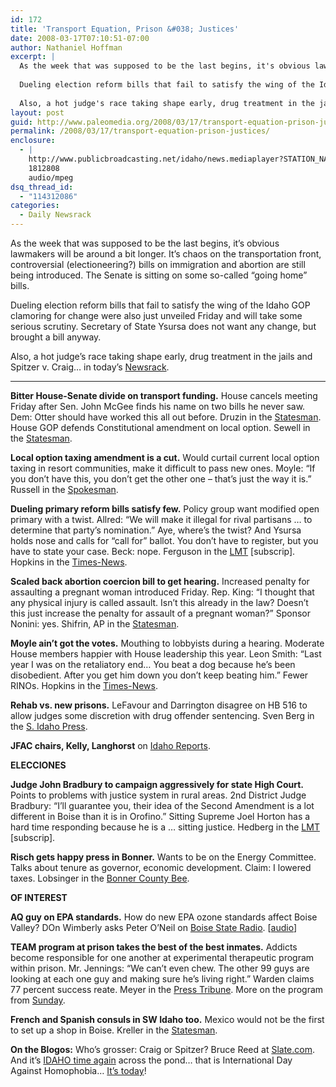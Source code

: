 ```yaml
---
id: 172
title: 'Transport Equation, Prison &#038; Justices'
date: 2008-03-17T07:10:51-07:00
author: Nathaniel Hoffman
excerpt: |
  As the week that was supposed to be the last begins, it's obvious lawmakers will be around a bit longer. It's chaos on the transportation front, controversial (electioneering?) bills on immigration and abortion are still being introduced. The Senate is sitting on some so-called "going home" bills.<p />
  
  Dueling election reform bills that fail to satisfy the wing of the Idaho GOP clamoring for change were also just unveiled Friday and will take some serious scrutiny. Secretary of State Ysursa does not want any change, but brought a bill anyway.
  
  Also, a hot judge's race taking shape early, drug treatment in the jails and Spitzer v. Craig... in today's <a href="http://www.paleomedia.org/2008/03/17/transport-equation-prison-justices/">Newsrack</a>. <p />
layout: post
guid: http://www.paleomedia.org/2008/03/17/transport-equation-prison-justices/
permalink: /2008/03/17/transport-equation-prison-justices/
enclosure:
  - |
    http://www.publicbroadcasting.net/idaho/news.mediaplayer?STATION_NAME=idaho&MEDIA_ID=686637&MEDIA_EXTENSION=mp3&MODULE=news
    1812808
    audio/mpeg
dsq_thread_id:
  - "114312086"
categories:
  - Daily Newsrack
---
```

As the week that was supposed to be the last begins, it&#8217;s obvious lawmakers will be around a bit longer. It&#8217;s chaos on the transportation front, controversial (electioneering?) bills on immigration and abortion are still being introduced. The Senate is sitting on some so-called &#8220;going home&#8221; bills.

Dueling election reform bills that fail to satisfy the wing of the Idaho GOP clamoring for change were also just unveiled Friday and will take some serious scrutiny. Secretary of State Ysursa does not want any change, but brought a bill anyway.

Also, a hot judge&#8217;s race taking shape early, drug treatment in the jails and Spitzer v. Craig&#8230; in today&#8217;s [Newsrack](http://www.paleomedia.org/2008/03/17/transport-equation-prison-justices/). 

* * *

**Bitter House-Senate divide on transport funding.** House cancels meeting Friday after Sen. John McGee finds his name on two bills he never saw. Dem: Otter should have worked this all out before. Druzin in the [Statesman](http://www.idahostatesman.com/idahopolitics/story/324418.html). House GOP defends Constitutional amendment on local option. Sewell in the [Statesman](http://www.idahostatesman.com/idahopolitics/story/324417.html).

**Local option taxing amendment is a cut.** Would curtail current local option taxing in resort communities, make it difficult to pass new ones. Moyle: “If you don’t have this, you don’t get the other one – that’s just the way it is.&#8221; Russell in the [Spokesman](http://www.spokesmanreview.com/breaking/story.asp?ID=14120).

**Dueling primary reform bills satisfy few.** Policy group want modified open primary with a twist. Allred: &#8220;We will make it illegal for rival partisans &#8230; to determine that party&#8217;s nomination.&#8221; Aye, where&#8217;s the twist? And Ysursa holds nose and calls for &#8220;call for&#8221; ballot. You don&#8217;t have to register, but you have to state your case. Beck: nope. Ferguson in the [LMT](http://www.lmtribune.com/story/northwest/16368/) [subscrip].  
Hopkins in the [Times-News](http://www.magicvalley.com/articles/2008/03/15/news/local_state/132837.txt).

**Scaled back abortion coercion bill to get hearing.** Increased penalty for assaulting a pregnant woman introduced Friday. Rep. King: &#8220;I thought that any physical injury is called assault. Isn&#8217;t this already in the law? Doesn&#8217;t this just increase the penalty for assault of a pregnant woman?&#8221; Sponsor Nonini: yes. Shifrin, AP in the [Statesman](http://www.idahostatesman.com/idahopolitics/story/323846.html).

**Moyle ain&#8217;t got the votes.** Mouthing to lobbyists during a hearing. Moderate House members happier with House leadership this year. Leon Smith: &#8220;Last year I was on the retaliatory end&#8230; You beat a dog because he&#8217;s been disobedient. After you get him down you don&#8217;t keep beating him.&#8221; Fewer RINOs. Hopkins in the [Times-News](http://www.magicvalley.com/articles/2008/03/17/news/local_state/132955.txt).

**Rehab vs. new prisons.** LeFavour and Darrington disagree on HB 516 to allow judges some discretion with drug offender sentencing. Sven Berg in the [S. Idaho Press](http://www.southidahopress.com/articles/2008/03/15/news/local/9593prisoncrowding.txt).

**JFAC chairs, Kelly, Langhorst** on [Idaho Reports](http://idahoptv.org/idreports/).

**ELECCIONES**

**Judge John Bradbury to campaign aggressively for state High Court.** Points to problems with justice system in rural areas. 2nd District Judge Bradbury: &#8220;I&#8217;ll guarantee you, their idea of the Second Amendment is a lot different in Boise than it is in Orofino.&#8221; Sitting Supreme Joel Horton has a hard time responding because he is a &#8230; sitting justice. Hedberg in the [LMT](http://www.lmtribune.com/story/northwest/16360/) [subscrip].

**Risch gets happy press in Bonner.** Wants to be on the Energy Committee. Talks about tenure as governor, economic development. Claim: I lowered taxes. Lobsinger in the [Bonner County Bee](http://www.bonnercountydailybee.com/articles/2008/03/16/news/news02.txt).

**OF INTEREST**

**AQ guy on EPA standards.** How do new EPA ozone standards affect Boise Valley? DOn Wimberly asks Peter O&#8217;Neil on [Boise State Radio](http://www.publicbroadcasting.net/idaho/news.newsmain?action=article&ARTICLE_ID=1244868&sectionID=1). [[audio](http://www.publicbroadcasting.net/idaho/news.mediaplayer?STATION_NAME=idaho&MEDIA_ID=686637&MEDIA_EXTENSION=mp3&MODULE=news)]

**TEAM program at prison takes the best of the best inmates.** Addicts become responsible for one another at experimental therapeutic program within prison. Mr. Jennings: “We can’t even chew. The other 99 guys are looking at each one guy and making sure he’s living right.” Warden claims 77 percent success reate. Meyer in the [Press Tribune](http://www.idahopress.com/?id=4578). More on the program from [Sunday](http://www.idahopress.com/?id=4565).

**French and Spanish consuls in SW Idaho too.** Mexico would not be the first to set up a shop in Boise. Kreller in the [Statesman](http://www.idahostatesman.com/newsupdates/story/325783.html).

**On the Blogos:** Who&#8217;s grosser: Craig or Spitzer? Bruce Reed at [Slate.com](http://www.slate.com/id/2185187/?from=rss). And it&#8217;s [IDAHO time again](http://www.pinknews.co.uk/news/articles/2005-7149.html) across the pond&#8230; that is International Day Against Homophobia&#8230; [It&#8217;s today](http://www.idaho.org.uk/)!